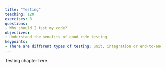 ```yaml
---
title: "Testing"
teaching: 120
exercises: 3
questions:
- Why should I test my code?
objectives:
- Understand the benefits of good code testing
keypoints:
- There are different types of testing: unit, integration or end-to-end
---
```


Testing chapter here.

